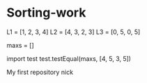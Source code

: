 Sorting-work
============
L1 = [1, 2, 3, 4]
L2 = [4, 3, 2, 3]
L3 = [0, 5, 0, 5]

maxs = []

import test
test.testEqual(maxs, [4, 5, 3, 5])

My first repository 
nick
